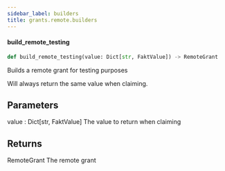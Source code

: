 ```yaml
---
sidebar_label: builders
title: grants.remote.builders
---
```


#### build\_remote\_testing

```python
def build_remote_testing(value: Dict[str, FaktValue]) -> RemoteGrant
```

Builds a remote grant for testing purposes

Will always return the same value when claiming.

Parameters
----------
value : Dict[str, FaktValue]
    The value to return when claiming

Returns
-------
RemoteGrant
    The remote grant

